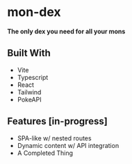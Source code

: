 # mon-dex

**The only dex you need for all your mons**

## Built With

- Vite
- Typescript
- React
- Tailwind
- PokeAPI

## Features [in-progress]

- SPA-like w/ nested routes
- Dynamic content w/ API integration
- A Completed Thing
